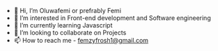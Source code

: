 - 👋 Hi, I’m Oluwafemi or prefrably Femi
- 👀 I’m interested in Front-end development and Software engineering
- 🌱 I’m currently learning Javascript
- 💞️ I’m looking to collaborate on Projects
- 📫 How to reach me - femzyfrosh1@gmail.com

<!---
Olufemie/Olufemie is a ✨ special ✨ repository because its `README.md` (this file) appears on your GitHub profile.
You can click the Preview link to take a look at your changes.
--->
